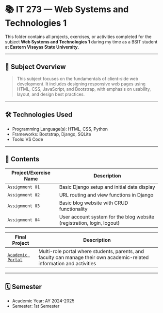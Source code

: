 # 📚 IT 273 — Web Systems and Technologies 1

This folder contains all projects, exercises, or activities completed for the subject **Web Systems and Technologies 1** during my time as a BSIT student at **Eastern Visayas State University**.

---

## 🧠 Subject Overview

> This subject focuses on the fundamentals of client-side web development. It includes designing responsive web pages using HTML, CSS, JavaScript, and Bootstrap, with emphasis on usability, layout, and design best practices.

---

## 🛠️ Technologies Used

- Programming Language(s): HTML, CSS, Python
- Frameworks: Bootstrap, Django, SQLite
- Tools: VS Code

---

## 📂 Contents

| Project/Exercise Name        | Description                                               |
|-----------------------------|-----------------------------------------------------------|
| `Assignment 01`             | Basic Django setup and initial data display               |
| `Assignment 02`             | URL routing and view functions in Django                  |
| `Assignment 03`             | Basic blog website with CRUD functionality                |
| `Assignment 04`             | User account system for the blog website (registration, login, logout) |

| **Final Project**           | **Description**                                           |
|-----------------------------|-----------------------------------------------------------|
| [`Academic Portal`](https://github.com/mikeygelooooo/Academic-Portal)           | Multi-role portal where students, parents, and faculty can manage their own academic-related information and activities |

---

## 🗓️ Semester

- Academic Year: AY 2024-2025  
- Semester: 1st Semester
